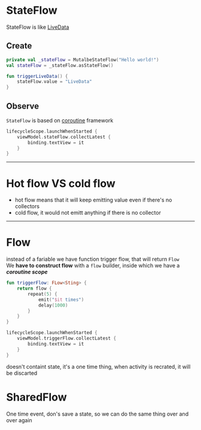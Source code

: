 # StateFlow

StateFlow is like [LiveData](https://github.com/KidPudel/android-starter-kit/blob/main/Android/live-data.md)

## Create

```kotlin
private val _stateFlow = MutalbeStateFlow("Hello world!")
val stateFlow = _stateFlow.asStateFlow()
```


```kotlin
fun triggerLiveData() {
    stateFlow.value = "LiveData"
}
```

## Observe

`StateFlow` is based on [coroutine](https://github.com/KidPudel/android-starter-kit/blob/main/Kotlin/coroutines.md) framework

```kotlin
lifecycleScope.launchWhenStarted {
    viewModel.stateFlow.collectLatest {
        binding.textView = it
    }
}
```

---

# Hot flow VS cold flow

- hot flow means that it will keep emitting value even if there's no collectors
- cold flow, it would not emitt anything if there is no collector

---

# Flow

instead of a fariable we have function trigger flow, that will return `Flow`  
We **have to construct flow** with a `flow` builder, inside which we have a **_coroutine scope_**

```kotlin
fun triggerFlow: FLow<Sting> {
    return flow {
        repeat(5) {
            emit("$it times")
            delay(1000) 
        }
    }
}
```
```kotlin
lifecycleScope.launchWhenStarted {
    viewModel.triggerFlow.collectLatest {
        binding.textView = it
    }
}
```

doesn't containt state, it's a one time thing, when activity is recrated, it will be discarted

# SharedFlow

One time event, don's save a state, so we can do the same thing over and over again
